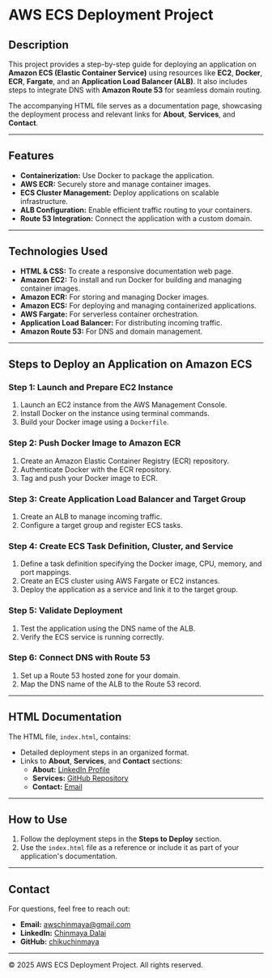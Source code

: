 # AWS ECS Deployment Project

## Description
This project provides a step-by-step guide for deploying an application on **Amazon ECS (Elastic Container Service)** using resources like **EC2**, **Docker**, **ECR**, **Fargate**, and an **Application Load Balancer (ALB)**. It also includes steps to integrate DNS with **Amazon Route 53** for seamless domain routing.

The accompanying HTML file serves as a documentation page, showcasing the deployment process and relevant links for **About**, **Services**, and **Contact**.

---

## Features
- **Containerization:** Use Docker to package the application.
- **AWS ECR:** Securely store and manage container images.
- **ECS Cluster Management:** Deploy applications on scalable infrastructure.
- **ALB Configuration:** Enable efficient traffic routing to your containers.
- **Route 53 Integration:** Connect the application with a custom domain.

---

## Technologies Used
- **HTML & CSS:** To create a responsive documentation web page.
- **Amazon EC2:** To install and run Docker for building and managing container images.
- **Amazon ECR:** For storing and managing Docker images.
- **Amazon ECS:** For deploying and managing containerized applications.
- **AWS Fargate:** For serverless container orchestration.
- **Application Load Balancer:** For distributing incoming traffic.
- **Amazon Route 53:** For DNS and domain management.

---

## Steps to Deploy an Application on Amazon ECS

### Step 1: Launch and Prepare EC2 Instance
1. Launch an EC2 instance from the AWS Management Console.
2. Install Docker on the instance using terminal commands.
3. Build your Docker image using a `Dockerfile`.

### Step 2: Push Docker Image to Amazon ECR
1. Create an Amazon Elastic Container Registry (ECR) repository.
2. Authenticate Docker with the ECR repository.
3. Tag and push your Docker image to ECR.

### Step 3: Create Application Load Balancer and Target Group
1. Create an ALB to manage incoming traffic.
2. Configure a target group and register ECS tasks.

### Step 4: Create ECS Task Definition, Cluster, and Service
1. Define a task definition specifying the Docker image, CPU, memory, and port mappings.
2. Create an ECS cluster using AWS Fargate or EC2 instances.
3. Deploy the application as a service and link it to the target group.

### Step 5: Validate Deployment
1. Test the application using the DNS name of the ALB.
2. Verify the ECS service is running correctly.

### Step 6: Connect DNS with Route 53
1. Set up a Route 53 hosted zone for your domain.
2. Map the DNS name of the ALB to the Route 53 record.

---

## HTML Documentation
The HTML file, `index.html`, contains:
- Detailed deployment steps in an organized format.
- Links to **About**, **Services**, and **Contact** sections:
  - **About:** [LinkedIn Profile](https://in.linkedin.com/in/chinmayadalai)
  - **Services:** [GitHub Repository](https://github.com/chikuchinmaya)
  - **Contact:** [Email](mailto:awschinmaya@gmail.com)

---

## How to Use
1. Follow the deployment steps in the **Steps to Deploy** section.
2. Use the `index.html` file as a reference or include it as part of your application's documentation.

---

## Contact
For questions, feel free to reach out:
- **Email:** [awschinmaya@gmail.com](mailto:awschinmaya@gmail.com)
- **LinkedIn:** [Chinmaya Dalai](https://in.linkedin.com/in/chinmayadalai)
- **GitHub:** [chikuchinmaya](https://github.com/chikuchinmaya)

---

&copy; 2025 AWS ECS Deployment Project. All rights reserved.
